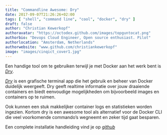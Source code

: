 ```yaml
---
title: "Commandline Awesome: Dry"
date: 2017-09-07T21:26:26+02:00
tags: [ "shell", "command line", "cool", "docker", "dry" ]
draft: false
author: "Christian Kewerkopf"
authoravatar: "https://octodex.github.com/images/topguntocat.png"
authorbio: "Devops Cloud Engineer, Open source enthusiast. Pilot"
authorlocation: "Amsterdam, Netherlands"
authorwebsite: "www.github.com/christiankewerkopf"
image: "images/cinqict_cover1.jpg"
---
```

Een handige tool om te gebruiken terwijl je met Docker aan het werk bent is *[Dry](https://github.com/moncho/dry)*.

*[Dry](https://github.com/moncho/dry)* is een grafische terminal app die het gebruik en beheer van Docker duidelijk weergeeft. Dry geeft realtime informatie over jouw draaiende containers en biedt eenvoudige mogelijkheden om bijvoorbeeld images en containers op te ruimen.

Ook kunnen een stuk makkelijker container logs en statistieken worden ingezien. Kortom dry is een awesome tool als alternatief voor de Docker CLI die veel voorkomende commando’s wegneemt en zeker tijd gaat besparen.

Een complete installatie handleiding vind je op *[github](https://github.com/moncho/dry)*